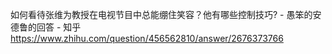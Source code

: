 如何看待张维为教授在电视节目中总能绷住笑容？他有哪些控制技巧? - 愚笨的安德鲁的回答 - 知乎
https://www.zhihu.com/question/456562810/answer/2676373766
